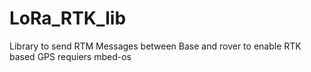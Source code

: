 # LoRa_RTK_lib
Library to send RTM Messages between Base and rover to enable RTK based GPS
requiers mbed-os

